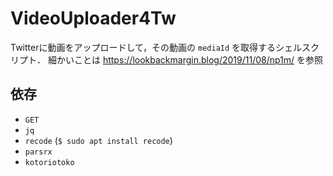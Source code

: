 # VideoUploader4Tw
Twitterに動画をアップロードして，その動画の `mediaId` を取得するシェルスクリプト．
細かいことは https://lookbackmargin.blog/2019/11/08/np1m/ を参照

## 依存
- `GET`
- `jq`
- `recode` (`$ sudo apt install recode`)
- `parsrx`
- `kotoriotoko`


